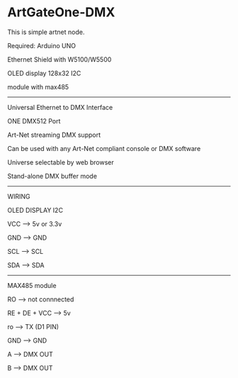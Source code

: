 # ArtGateOne-DMX
This is simple artnet node.


Required:
Arduino UNO

Ethernet Shield with W5100/W5500

OLED display 128x32 I2C

module with max485

---------------------------------------

Universal Ethernet to DMX Interface

ONE DMX512 Port

Art-Net streaming DMX support

Can be used with any Art-Net compliant console or DMX software

Universe selectable by web browser


Stand-alone DMX buffer mode

---------------------------------------

WIRING

OLED DISPLAY I2C

VCC --> 5v or 3.3v

GND --> GND

SCL --> SCL

SDA --> SDA

----------
MAX485 module

RO --> not connnected

RE + DE + VCC --> 5v

ro --> TX (D1 PIN)

GND --> GND

A --> DMX OUT

B --> DMX OUT

